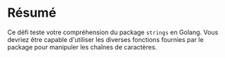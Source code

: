 # Résumé

Ce défi teste votre compréhension du package `strings` en Golang. Vous devriez être capable d'utiliser les diverses fonctions fournies par le package pour manipuler les chaînes de caractères.
